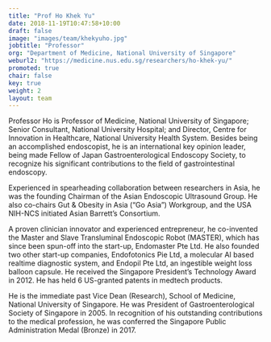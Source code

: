 ```yaml
---
title: "Prof Ho Khek Yu"
date: 2018-11-19T10:47:58+10:00 
draft: false 
image: "images/team/khekyuho.jpg"
jobtitle: "Professor"
org: "Department of Medicine, National University of Singapore"
weburl2: "https://medicine.nus.edu.sg/researchers/ho-khek-yu/"
promoted: true 
chair: false 
key: true 
weight: 2 
layout: team
---
```


Professor Ho is Professor of Medicine, National University of Singapore; Senior Consultant, National University
Hospital; and Director, Centre for Innovation in Healthcare, National University Health System. Besides being an
accomplished endoscopist, he is an international key opinion leader, being made Fellow of Japan Gastroenterological
Endoscopy Society, to recognize his significant contributions to the field of gastrointestinal endoscopy.

Experienced in spearheading collaboration between researchers in Asia, he was the founding Chairman of the Asian
Endoscopic Ultrasound Group. He also co-chairs Gut & Obesity in Asia (“Go Asia”) Workgroup, and the USA NIH-NCS
initiated Asian Barrett’s Consortium.

A proven clinician innovator and experienced entrepreneur, he co-invented the Master and Slave Transluminal Endoscopic
Robot (MASTER), which has since been spun-off into the start-up, Endomaster Pte Ltd. He also founded two other start-up
companies, Endofotonics Pie Ltd, a molecular AI based realtime diagnostic system, and Endopil Pte Ltd, an ingestible
weight loss balloon capsule. He received the Singapore President’s Technology Award in 2012. He has held 6 US-granted
patents in medtech products.

He is the immediate past Vice Dean (Research), School of Medicine, National University of Singapore. He was President of
Gastroenterological Society of Singapore in 2005. In recognition of his outstanding contributions to the medical
profession, he was conferred the Singapore Public Administration Medal (Bronze) in 2017. 

